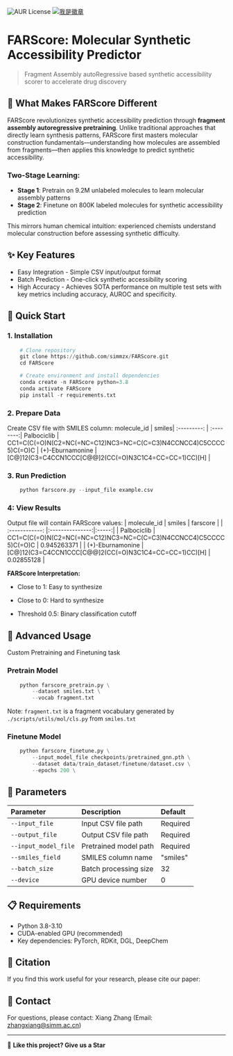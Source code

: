 ![AUR License](https://img.shields.io/aur/license/create-react-app?style=flat) [![我是徽章](https://img.shields.io/badge/simmzx💤%E7%9A%84-GitHub-brightgreen)](https://github.com/simmzx💤/My_Documentation)

# FARScore: Molecular Synthetic Accessibility Predictor
> Fragment Assembly autoRegressive based synthetic accessibility scorer to accelerate drug discovery
## 🎯 What Makes FARScore Different
FARScore revolutionizes synthetic accessibility prediction through **fragment assembly autoregressive pretraining**. Unlike traditional approaches that directly learn synthesis patterns, FARScore first masters molecular construction fundamentals—understanding how molecules are assembled from fragments—then applies this knowledge to predict synthetic accessibility.
### Two-Stage Learning:
* **Stage 1**: Pretrain on 9.2M unlabeled molecules to learn molecular assembly patterns
* **Stage 2**: Finetune on 800K labeled molecules for synthetic accessibility prediction

This mirrors human chemical intuition: experienced chemists understand molecular construction before assessing synthetic difficulty.

## ✨  Key Features
* Easy Integration - Simple CSV input/output format
* Batch Prediction - One-click synthetic accessibility scoring
* High Accuracy - Achieves SOTA performance on multiple test sets with key metrics including accuracy, AUROC and specificity.

## 🚀 Quick Start
### 1. Installation
```python
    # Clone repository
    git clone https://github.com/simmzx/FARScore.git
    cd FARScore

    # Create environment and install dependencies
    conda create -n FARScore python=3.8
    conda activate FARScore
    pip install -r requirements.txt
```
### 2. Prepare Data
Create CSV file with SMILES column:
molecule_id  | smiles|
:---------: | :--------:|
Palbociclib  | CC1=C(C(=O)N(C2=NC(=NC=C12)NC3=NC=C(C=C3)N4CCNCC4)C5CCCC5)C(=O)C |
(+)-Eburnamonine  | [C@]12(C3=C4CCN1CCC[C@@]2(CC(=O)N3C1C4=CC=CC=1)CC)[H] |
### 3. Run Prediction
```python
    python farscore.py --input_file example.csv
```
### 4: View Results
Output file will contain FARScore values:
| molecule_id | smiles  | farscore |
| :------------: |:---------------:|:-----:|
| Palbociclib      | CC1=C(C(=O)N(C2=NC(=NC=C12)NC3=NC=C(C=C3)N4CCNCC4)C5CCCC5)C(=O)C | 0.945263371 |
| (+)-Eburnamonine | [C@]12(C3=C4CCN1CCC[C@@]2(CC(=O)N3C1C4=CC=CC=1)CC)[H]        |    0.02855128 |

**FARScore Interpretation:**
* Close to 1: Easy to synthesize
- Close to 0: Hard to synthesize
* Threshold 0.5: Binary classification cutoff

## 📖 Advanced Usage
Custom Pretraining and Finetuning task
### Pretrain Model
```python
    python farscore_pretrain.py \
        --dataset smiles.txt \
        --vocab fragment.txt 
```
Note: `fragment.txt` is a fragment vocabulary generated by `./scripts/utils/mol/cls.py` from `smiles.txt`
### Finetune Model
```python
    python farscore_finetune.py \
        --input_model_file checkpoints/pretrained_gnn.pth \
        --dataset data/train_dataset/finetune/dataset.csv \
        --epochs 200 \
```
## 🔧 Parameters
| Parameter | Description  | Default |
| :------------ |:---------------| :-----|
| `--input_file`      | Input CSV file path | Required |
| `--output_file`      | Output CSV file path        |   Required |
| `--input_model_file` | Pretrained model path        |    Required |
| `--smiles_field` | SMILES column name        |    "smiles" |
| `--batch_size` | Batch processing size        |    32 |
| `--device` | GPU device number        |    0 |

## 📋 Requirements
* Python 3.8-3.10
* CUDA-enabled GPU (recommended)
* Key dependencies: PyTorch, RDKit, DGL, DeepChem

## 📄 Citation
If you find this work useful for your research, please cite our paper:



## :email: Contact
For questions, please contact: Xiang Zhang (Email: zhangxiang@simm.ac.cn)
______________________________________________________________________________________________________
🌟 **Like this project? Give us a Star**

